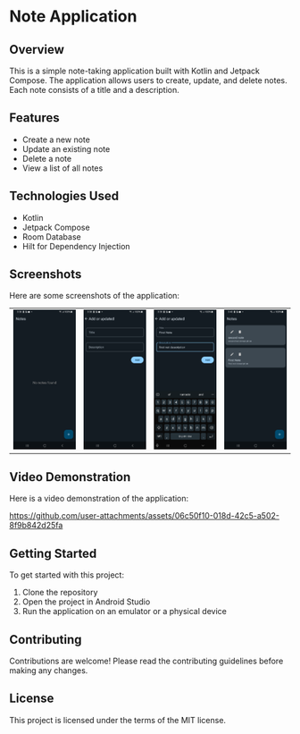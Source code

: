 # Note Application

## Overview

This is a simple note-taking application built with Kotlin and Jetpack Compose. The application allows users to create, update, and delete notes. Each note consists of a title and a description.

## Features

- Create a new note
- Update an existing note
- Delete a note
- View a list of all notes

## Technologies Used

- Kotlin
- Jetpack Compose
- Room Database
- Hilt for Dependency Injection

## Screenshots

Here are some screenshots of the application:

<table>
  <tr>
    <td><img src="https://github.com/divyadeep86/NoteApp/blob/main/images/Screenshot_20240717_153807.png" width="300" /></td>
    <td><img src="https://github.com/divyadeep86/NoteApp/blob/main/images/Screenshot_20240717_153842.png" width="300"/></td>
    <td><img src="https://github.com/divyadeep86/NoteApp/blob/main/images/Screenshot_20240717_153921.png" width="300"/></td>
<td><img src="https://github.com/divyadeep86/NoteApp/blob/main/images/Screenshot_20240717_154003.png" width="300"/></td>
  </tr>
</table>

## Video Demonstration

Here is a video demonstration of the application:

https://github.com/user-attachments/assets/06c50f10-018d-42c5-a502-8f9b842d25fa

## Getting Started

To get started with this project:

1. Clone the repository
2. Open the project in Android Studio
3. Run the application on an emulator or a physical device

## Contributing

Contributions are welcome! Please read the contributing guidelines before making any changes.

## License

This project is licensed under the terms of the MIT license.